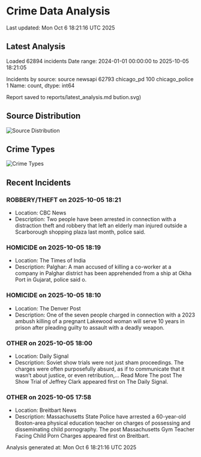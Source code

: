 # Crime Data Analysis
Last updated: Mon Oct  6 18:21:16 UTC 2025

## Latest Analysis

Loaded 62894 incidents
Date range: 2024-01-01 00:00:00 to 2025-10-05 18:21:05

Incidents by source:
source
newsapi           62793
chicago_pd          100
chicago_police        1
Name: count, dtype: int64

Report saved to reports/latest_analysis.md
bution.svg)

## Source Distribution
![Source Distribution](images/source_distribution.svg)

## Crime Types
![Crime Types](images/crime_types.svg)

## Recent Incidents

### ROBBERY/THEFT on 2025-10-05 18:21
- Location: CBC News
- Description: Two people have been arrested in connection with a distraction theft and robbery that left an elderly man injured outside a Scarborough shopping plaza last month, police said.


### HOMICIDE on 2025-10-05 18:19
- Location: The Times of India
- Description: Palghar: A man accused of killing a co-worker at a company in Palghar district has been apprehended from a ship at Okha Port in Gujarat, police said o.


### HOMICIDE on 2025-10-05 18:10
- Location: The Denver Post
- Description: One of the seven people charged in connection with a 2023 ambush killing of a pregnant Lakewood woman will serve 10 years in prison after pleading guilty to assault with a deadly weapon.


### OTHER on 2025-10-05 18:00
- Location: Daily Signal
- Description: Soviet show trials were not just sham proceedings. The charges were often purposefully absurd, as if to communicate that it wasn’t about justice, or even retribution,... Read More
The post The Show Trial of Jeffrey Clark appeared first on The Daily Signal.


### OTHER on 2025-10-05 17:58
- Location: Breitbart News
- Description: Massachusetts State Police have arrested a 60-year-old Boston-area physical education teacher on charges of possessing and disseminating child pornography.
The post Massachusetts Gym Teacher Facing Child Porn Charges appeared first on Breitbart.

Analysis generated at: Mon Oct  6 18:21:16 UTC 2025
